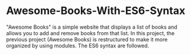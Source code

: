 # Awesome-Books-With-ES6-Syntax
"Awesome Books" is a simple website that displays a list of books and allows you to add and remove books from that list. In this project, the previous project (Awesome Books) is restructured to make it more organized by using modules. The ES6 syntax are followed.

